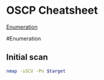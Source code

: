 # OSCP Cheatsheet

[Enumeration](#Enumeration)

#Enumeration

## Initial scan

~~~ bash
nmap -sSCV -Pn $target
~~~

